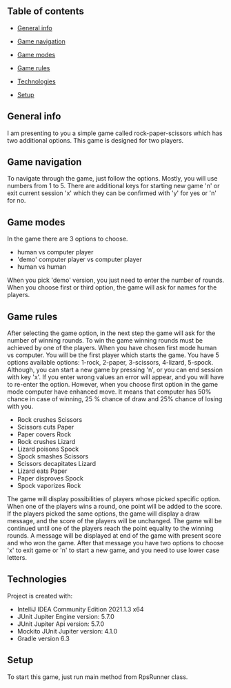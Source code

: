 ## Table of contents

* [General info](#general-info)

* [Game navigation](#game-navigation)

* [Game modes](#game-modes)

* [Game rules](#game-rules)

* [Technologies](#technologies)

* [Setup](#Setup)

## General info
I am presenting to you a simple game called rock-paper-scissors which has two additional options.
This game is designed for two players.


## Game navigation
To navigate through the game, just follow the options. Mostly, you will use numbers from 1 to 5. 
There are additional keys for starting new game 'n' or exit current session 'x' which they can be 
confirmed with 'y' for yes or 'n' for no.

## Game modes
In the game there are 3 options to choose.
* human vs computer player
* 'demo' computer player vs computer player
* human vs human

When you pick 'demo' version, you just need to enter the number of rounds. When you choose first or third option, 
the game will ask for names for the players.

## Game rules
After selecting the game option, in the next step the game will ask for the number of winning rounds. 
To win the game winning rounds must be achieved by one of the players. When you have chosen first mode
human vs computer. You will be the first player which starts the game. You have 5 options available options:
1-rock, 2-paper, 3-scissors, 4-lizard, 5-spock. Although, you can start a new game by pressing 'n', or you can end
session with key 'x'. If you enter wrong values an error will appear, and you will have to re-enter the option. However,
when you choose first option in the game mode computer have enhanced move. It means that computer has 50% chance in case
of winning, 25 % chance of draw and 25% chance of losing with you.

* Rock crushes Scissors
* Scissors cuts Paper
* Paper covers Rock
* Rock crushes Lizard  
* Lizard poisons Spock
* Spock smashes Scissors
* Scissors decapitates Lizard
* Lizard eats Paper
* Paper disproves Spock
* Spock vaporizes Rock

The game will display possibilities of players whose picked specific option. When one of the players wins a round, 
one point will be added to the score. If the players picked the same options, the game will display a draw message,
and the score of the players will be unchanged. The game will be continued until one of the players
reach the point equality to the winning rounds. A message will be displayed at end of the game with present score
and who won the game. After that message you have two options to choose 'x' to exit game or 'n' to start a new game, 
and you need to use lower case letters.

                    


## Technologies
Project is created with:

* IntelliJ IDEA Community Edition 2021.1.3 x64
* JUnit Jupiter Engine version: 5.7.0
* JUnit Jupiter Api version: 5.7.0
* Mockito JUnit Jupiter version: 4.1.0
* Gradle version 6.3


## Setup
To start this game, just run main method from RpsRunner class.